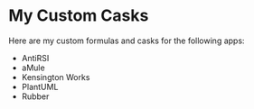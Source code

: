 # My Custom Casks

Here are my custom formulas and casks for the following apps:

- AntiRSI
- aMule
- Kensington Works
- PlantUML
- Rubber

